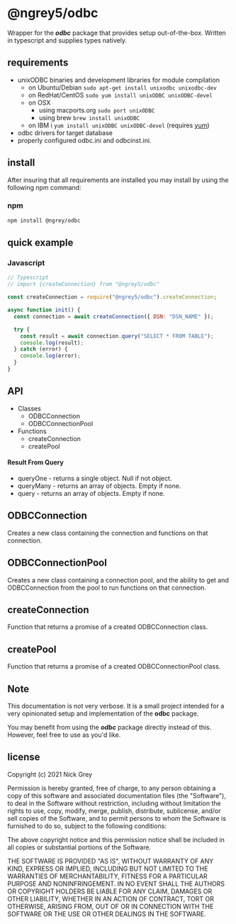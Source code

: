 # @ngrey5/odbc

Wrapper for the **_odbc_** package that provides setup out-of-the-box. Written in typescript and supplies types natively.

## requirements

- unixODBC binaries and development libraries for module compilation
  - on Ubuntu/Debian `sudo apt-get install unixodbc unixodbc-dev`
  - on RedHat/CentOS `sudo yum install unixODBC unixODBC-devel`
  - on OSX
    - using macports.org `sudo port unixODBC`
    - using brew `brew install unixODBC`
  - on IBM i `yum install unixODBC unixODBC-devel` (requires [yum](http://ibm.biz/ibmi-rpms))
- odbc drivers for target database
- properly configured odbc.ini and odbcinst.ini.

## install

After insuring that all requirements are installed you may install by using the following npm command:

### npm

```bash
npm install @ngrey/odbc
```

## quick example

### Javascript

```javascript
// Typescript
// import {createConnection} from "@ngrey5/odbc"

const createConnection = require("@ngrey5/odbc").createConnection;

async function init() {
  const connection = await createConnection({ DSN: "DSN_NAME" });

  try {
    const result = await connection.query("SELECT * FROM TABLE");
    console.log(result);
  } catch (error) {
    console.log(error);
  }
}
```

## API

- Classes
  - ODBCConnection
  - ODBCConnectionPool
- Functions
  - createConnection
  - createPool

#### Result From Query

- queryOne - returns a single object. Null if not object.
- queryMany - returns an array of objects. Empty if none.
- query - returns an array of objects. Empty if none.

## ODBCConnection

Creates a new class containing the connection and functions on that connection.

## ODBCConnectionPool

Creates a new class containing a connection pool, and the ability to get and ODBCConnection from the pool to run functions on that connection.

## createConnection

Function that returns a promise of a created ODBCConnection class.

## createPool

Function that returns a promise of a created ODBCConnectionPool class.

## Note

This documentation is not very verbose. It is a small project intended for a very opinionated setup and implementation of the **odbc** package.

You may benefit from using the **_odbc_** package directly instead of this. However, feel free to use as you'd like.

## license

Copyright (c) 2021 Nick Grey

Permission is hereby granted, free of charge, to any person obtaining a copy of
this software and associated documentation files (the "Software"), to deal in
the Software without restriction, including without limitation the rights to
use, copy, modify, merge, publish, distribute, sublicense, and/or sell copies of
the Software, and to permit persons to whom the Software is furnished to do so,
subject to the following conditions:

The above copyright notice and this permission notice shall be included in all
copies or substantial portions of the Software.

THE SOFTWARE IS PROVIDED "AS IS", WITHOUT WARRANTY OF ANY KIND, EXPRESS OR
IMPLIED, INCLUDING BUT NOT LIMITED TO THE WARRANTIES OF MERCHANTABILITY, FITNESS
FOR A PARTICULAR PURPOSE AND NONINFRINGEMENT. IN NO EVENT SHALL THE AUTHORS OR
COPYRIGHT HOLDERS BE LIABLE FOR ANY CLAIM, DAMAGES OR OTHER LIABILITY, WHETHER
IN AN ACTION OF CONTRACT, TORT OR OTHERWISE, ARISING FROM, OUT OF OR IN
CONNECTION WITH THE SOFTWARE OR THE USE OR OTHER DEALINGS IN THE SOFTWARE.
